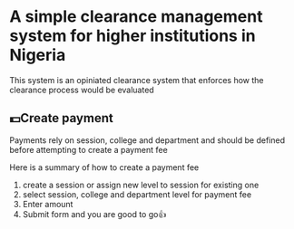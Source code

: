 # A simple clearance management system for higher institutions in Nigeria

This system is an opiniated clearance system that enforces how the clearance process would be evaluated

## 💵Create payment

Payments rely on session, college and department and should be defined before attempting to create a payment fee

Here is a summary of how to create a payment fee

1. create a session or assign new level to session for existing one
2. select session, college and department level for payment fee
3. Enter amount
4. Submit form and you are good to go👍
